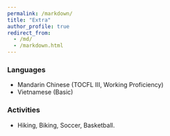 ```yaml
---
permalink: /markdown/
title: "Extra"
author_profile: true
redirect_from: 
  - /md/
  - /markdown.html
---
```


### Languages
* Mandarin Chinese (TOCFL III, Working Proficiency)
* Vietnamese (Basic)

### Activities
* Hiking, Biking, Soccer, Basketball.
